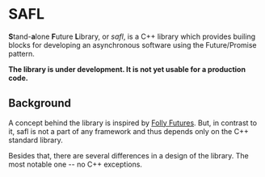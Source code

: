# SAFL
<b>S</b>tand-<b>a</b>lone <b>F</b>uture <b>L</b>ibrary, or _safl_, is a C++
library which provides builing blocks for developing an asynchronous software using
the Future/Promise pattern.

<b>The library is under development. It is not yet usable for a production code.</b>

## Background
A concept behind the library is inspired by <a href="https://github.com/facebook/folly
/tree/master/folly/futures">Folly Futures</a>. But, in contrast to it, safl is
not a part of any framework and thus depends only on the C++ standard library.

Besides that, there are several differences in a design of the library. The most
notable one -- no C++ exceptions.
